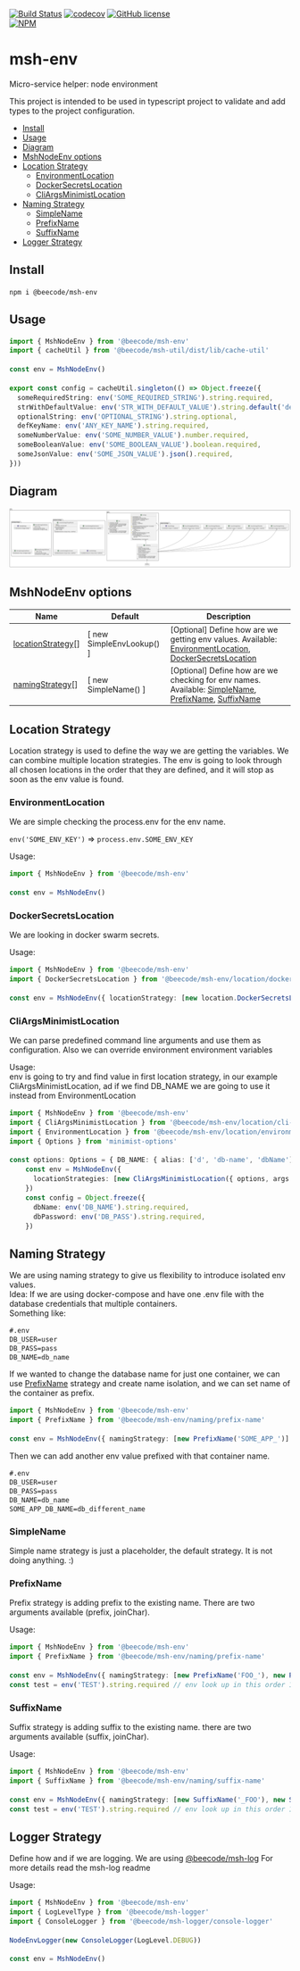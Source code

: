 [![Build Status](https://beecode.semaphoreci.com/badges/msh-env/branches/main.svg?style=shields)](https://beecode.semaphoreci.com/projects/msh-env)
[![codecov](https://codecov.io/gh/beecode-rs/msh-env/branch/main/graph/badge.svg?token=fHc0YaxEiB)](https://codecov.io/gh/beecode-rs/msh-env)
[![GitHub license](https://img.shields.io/github/license/beecode-rs/msh-env)](https://github.com/beecode-rs/msh-env/blob/main/LICENSE)  
[![NPM](https://nodei.co/npm/@beecode/msh-env.png)](https://nodei.co/npm/@beecode/msh-env)

# msh-env

Micro-service helper: node environment

This project is intended to be used in typescript project to validate and add types to the project configuration.

<!-- toc -->

- [Install](#install)
- [Usage](#usage)
- [Diagram](#diagram)
- [MshNodeEnv options](#mshnodeenv-options)
- [Location Strategy](#location-strategy)
  * [EnvironmentLocation](#environmentlocation)
  * [DockerSecretsLocation](#dockersecretslocation)
  * [CliArgsMinimistLocation](#cliargsminimistlocation)
- [Naming Strategy](#naming-strategy)
  * [SimpleName](#simplename)
  * [PrefixName](#prefixname)
  * [SuffixName](#suffixname)
- [Logger Strategy](#logger-strategy)

<!-- tocstop -->

## Install

`npm i @beecode/msh-env`

## Usage

```typescript
import { MshNodeEnv } from '@beecode/msh-env'
import { cacheUtil } from '@beecode/msh-util/dist/lib/cache-util'

const env = MshNodeEnv()

export const config = cacheUtil.singleton(() => Object.freeze({
  someRequiredString: env('SOME_REQUIRED_STRING').string.required,
  strWithDefaultValue: env('STR_WITH_DEFAULT_VALUE').string.default('default-value').required,
  optionalString: env('OPTIONAL_STRING').string.optional,
  defKeyName: env('ANY_KEY_NAME').string.required,
  someNumberValue: env('SOME_NUMBER_VALUE').number.required,
  someBooleanValue: env('SOME_BOOLEAN_VALUE').boolean.required,
  someJsonValue: env('SOME_JSON_VALUE').json().required,
}))
```

## Diagram

![vision-diagram](resource/doc/vision/vision.svg)

## MshNodeEnv options

| Name                                     | Default                   | Description                                                                                                                                              |
| ---------------------------------------- | ------------------------- | -------------------------------------------------------------------------------------------------------------------------------------------------------- |
| [locationStrategy](#location-strategy)[] | [ new SimpleEnvLookup() ] | [Optional] Define how are we getting env values. Available: [EnvironmentLocation](#environmentlocation), [DockerSecretsLocation](#dockersecretslocation) |
| [namingStrategy](#naming-strategy)[]     | [ new SimpleName() ]      | [Optional] Define how are we checking for env names. Available: [SimpleName](#simplename), [PrefixName](#prefixname), [SuffixName](#suffixname)          |

## Location Strategy

Location strategy is used to define the way we are getting the variables. We can combine multiple location strategies. The env is
going to look through all chosen locations in the order that they are defined, and it will stop as soon as the env value is found.

### EnvironmentLocation

We are simple checking the process.env for the env name.

`env('SOME_ENV_KEY')` => `process.env.SOME_ENV_KEY`

Usage:
```typescript
import { MshNodeEnv } from '@beecode/msh-env'

const env = MshNodeEnv()
```

### DockerSecretsLocation

We are looking in docker swarm secrets.

Usage:

```typescript
import { MshNodeEnv } from '@beecode/msh-env'
import { DockerSecretsLocation } from '@beecode/msh-env/location/docker-secrets-location'

const env = MshNodeEnv({ locationStrategy: [new location.DockerSecretsLocation()] })
```

### CliArgsMinimistLocation

We can parse predefined command line arguments and use them as configuration. Also we can override environment environment variables

Usage:  
env is going to try and find value in first location strategy, in our example CliArgsMinimistLocation, ad if we find DB_NAME we are going to use it instead from EnvironmentLocation
```typescript
import { MshNodeEnv } from '@beecode/msh-env'
import { CliArgsMinimistLocation } from '@beecode/msh-env/location/cli-args-minimist-location'
import { EnvironmentLocation } from '@beecode/msh-env/location/environment-location'
import { Options } from 'minimist-options'

const options: Options = { DB_NAME: { alias: ['d', 'db-name', 'dbName'], type: 'string' } }
    const env = MshNodeEnv({
      locationStrategies: [new CliArgsMinimistLocation({ options, args: args.slice(2) }), new EnvironmentLocation()],
    })
    const config = Object.freeze({
      dbName: env('DB_NAME').string.required,
      dbPassword: env('DB_PASS').string.required,
    })
```

## Naming Strategy

We are using naming strategy to give us flexibility to introduce isolated env values.  
Idea: If we are using docker-compose and have one .env file with the database credentials that multiple containers.  
Something like:

```dotenv
#.env
DB_USER=user
DB_PASS=pass
DB_NAME=db_name
```

If we wanted to change the database name for just one container, we can use [PrefixName](#prefixname) strategy and create name
isolation, and we can set name of the container as prefix.

```typescript
import { MshNodeEnv } from '@beecode/msh-env'
import { PrefixName } from '@beecode/msh-env/naming/prefix-name'

const env = MshNodeEnv({ namingStrategy: [new PrefixName('SOME_APP_')] })
```

Then we can add another env value prefixed with that container name.

```dotenv
#.env
DB_USER=user
DB_PASS=pass
DB_NAME=db_name
SOME_APP_DB_NAME=db_different_name
```

### SimpleName

Simple name strategy is just a placeholder, the default strategy. It is not doing anything. :)

### PrefixName

Prefix strategy is adding prefix to the existing name. There are two arguments available (prefix, joinChar).

Usage:

```typescript
import { MshNodeEnv } from '@beecode/msh-env'
import { PrefixName } from '@beecode/msh-env/naming/prefix-name'

const env = MshNodeEnv({ namingStrategy: [new PrefixName('FOO_'), new PrefixName('BAR_')] })
const test = env('TEST').string.required // env look up in this order 1) BAR_FOO_TEST, 2) FOO_TEST, 3) TEST
```

### SuffixName

Suffix strategy is adding suffix to the existing name. there are two arguments available (suffix, joinChar).

Usage:

```typescript
import { MshNodeEnv } from '@beecode/msh-env'
import { SuffixName } from '@beecode/msh-env/naming/suffix-name'

const env = MshNodeEnv({ namingStrategy: [new SuffixName('_FOO'), new SuffixName('_BAR')] })
const test = env('TEST').string.required // env look up in this order 1) TEST_FOO_BAR, 2) TEST_FOO, 3) TEST
```

## Logger Strategy

Define how and if we are logging. We are using [@beecode/msh-log](https://github.com/beecode-rs/msh-log)
For more details read the msh-log readme

Usage:

```typescript
import { MshNodeEnv } from '@beecode/msh-env'
import { LogLevelType } from '@beecode/msh-logger'
import { ConsoleLogger } from '@beecode/msh-logger/console-logger'

NodeEnvLogger(new ConsoleLogger(LogLevel.DEBUG))

const env = MshNodeEnv()
```
